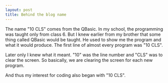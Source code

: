 ```yaml
---
layout: post
title: Behind the blog name
---
```


The name "10 CLS" comes from the QBasic. In my school, the programming was taught only from class 6. But I knew earlier from my brother that some thing called QBasic would be taught. He used to show me the program and what it would produce. The first line of almost every program was "10 CLS". 

Later only I knew what it meant. "10" was the line number and "CLS" was to clear the screen. So basically, we are clearing the screen for each new program. 

And thus my interest for coding also began with "10 CLS". 